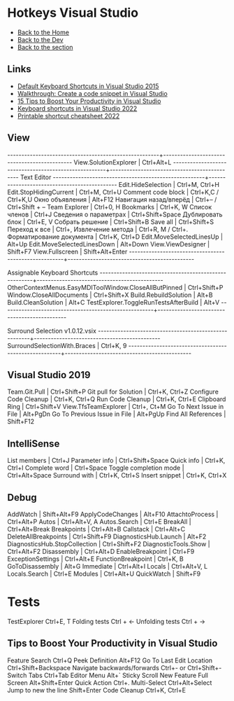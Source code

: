 # Hotkeys Visual Studio

- [Back to the Home](../../../README.md)
- [Back to the Dev](../../README.md)
- [Back to the section](README.md)

## Links
- [Default Keyboard Shortcuts in Visual Studio 2015](https://learn.microsoft.com/en-us/previous-versions/visualstudio/visual-studio-2015/ide/default-keyboard-shortcuts-in-visual-studio)
- [Walkthrough: Create a code snippet in Visual Studio](https://learn.microsoft.com/en-us/visualstudio/ide/walkthrough-creating-a-code-snippet)
- [15 Tips to Boost Your Productivity in Visual Studio](https://www.youtube.com/watch?v=o4kkRqzHDvw)
- [Keyboard shortcuts in Visual Studio 2022](https://learn.microsoft.com/en-us/visualstudio/ide/default-keyboard-shortcuts-in-visual-studio)
- [Printable shortcut cheatsheet 2022](https://visualstudio.microsoft.com/keyboard-shortcuts.pdf)

## View
------------------------------------------------------+---------------------------------------------
View.SolutionExplorer                                 | Ctrl+Alt+L
------------------------------------------------------+---------------------------------------------
Text Editor
------------------------------------------------------+---------------------------------------------
Edit.HideSelection                                    | Ctrl+M, Ctrl+H
Edit.StopHidingCurrent                                | Ctrl+M, Ctrl+U
Comment code block                                    | Ctrl+K,C / Ctrl+K,U
Окно объявления                                       | Alt+F12
Навигация назад/вперёд                                | Ctrl+– / Ctrl+Shift + –
Team Explorer                                         | Ctrl+0, H
Bookmarks                                             | Ctrl+K, W
Список членов                                         | Ctrl+J
Сведения о параметрах                                 | Ctrl+Shift+Space
Дублировать блок                                      | Ctrl+E, V
Собрать решение                                       | Ctrl+Shift+B
Save all                                              | Ctrl+Shift+S
Переход к все                                         | Ctrl+,
Извлечение метода                                     | Ctrl+R, M / Ctrl+.
Форматирование документа                              | Ctrl+K, Ctrl+D
Edit.MoveSelectedLinesUp                              | Alt+Up
Edit.MoveSelectedLinesDown                            | Alt+Down
View.ViewDesigner                                     | Shift+F7
View.Fullscreen                                       | Shift+Alt+Enter
------------------------------------------------------+---------------------------------------------

Assignable Keyboard Shortcuts
------------------------------------------------------+---------------------------------------------
OtherContextMenus.EasyMDIToolWindow.CloseAllButPinned | Ctrl+Shift+P
Window.CloseAllDocuments                              | Ctrl+Shift+X
Build.RebuildSolution                                 | Alt+B
Build.CleanSolution                                   | Alt+C
TestExplorer.ToggleRunTestsAfterBuild                 | Alt+V
------------------------------------------------------+---------------------------------------------

Surround Selection v1.0.12.vsix
------------------------------------------------------+---------------------------------------------
SurroundSelectionWith.Braces                          | Ctrl+K, 9
------------------------------------------------------+---------------------------------------------

## Visual Studio 2019
Team.Git.Pull                                         | Ctrl+Shift+P
Git pull for Solution                                 | Ctrl+K, Ctrl+Z
Configure Code Cleanup                                | Ctrl+K, Ctrl+Q
Run Code Cleanup                                      | Ctrl+K, Ctrl+E
Clipboard Ring                                        | Ctrl+Shift+V
View.TfsTeamExplorer                                  | Ctrl+\, Ct+M
Go To Next Issue in File                              | Alt+PgDn
Go To Previous Issue in File                          | Alt+PgUp
Find All References                                   | Shift+F12

## IntelliSense
List members                                          | Ctrl+J
Parameter info                                        | Ctrl+Shift+Space
Quick info                                            | Ctrl+K, Ctrl+I
Complete word                                         | Ctrl+Space
Toggle completion mode                                | Ctrl+Alt+Space
Surround with                                         | Ctrl+K, Ctrl+S
Insert snippet                                        | Ctrl+K, Ctrl+X

## Debug
AddWatch                                              | Shift+Alt+F9
ApplyCodeChanges                                      | Alt+F10
AttachtoProcess                                       | Ctrl+Alt+P
Autos                                                 | Ctrl+Alt+V, A
Autos.Search                                          | Ctrl+E
BreakAll                                              | Ctrl+Alt+Break
Breakpoints                                           | Ctrl+Alt+B
Callstack                                             | Ctrl+Alt+C
DeleteAllBreakpoints                                  | Ctrl+Shift+F9
DiagnosticsHub.Launch                                 | Alt+F2
DiagnosticsHub.StopCollection                         | Ctrl+Shift+F2
DiagnosticTools.Show                                  | Ctrl+Alt+F2
Disassembly                                           | Ctrl+Alt+D
EnableBreakpoint                                      | Ctrl+F9
ExceptionSettings                                     | Ctrl+Alt+E
FunctionBreakpoint                                    | Ctrl+K, B
GoToDisassembly                                       | Alt+G
Immediate                                             | Ctrl+Alt+I
Locals                                                | Ctrl+Alt+V, L
Locals.Search                                         | Ctrl+E
Modules                                               | Ctrl+Alt+U
QuickWatch                                            | Shift+F9

# Tests
TestExplorer				Ctrl+E, T
Folding tests				Ctrl + <-
Unfolding tests				Ctrl + ->

## Tips to Boost Your Productivity in Visual Studio
Feature Search 				Ctrl+Q
Peek Definition				Alt+F12
Go To Last Edit Location	Ctrl+Shift+Backspace
Navigate backwards/forwards	Ctrl+- or Ctrl+Shift+-
Switch Tabs					Ctrl+Tab
Editor Menu					Alt+`
Sticky Scroll				New Feature
Full Screen					Alt+Shift+Enter
Quick Action				Ctrl+.
Multi-Select				Ctrl+Alt+Select
Jump to new the line		Shift+Enter
Code Cleanup				Ctrl+K, Ctrl+E
